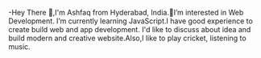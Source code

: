 -Hey There 👋,I'm Ashfaq from Hyderabad, India.👀I’m interested in Web Development. I’m currently learning JavaScript.I have good experience to create build web and app development. I'd like to discuss about idea and build modern and creative website.Also,I like to play cricket, listening to music.
